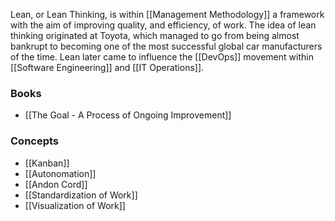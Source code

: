 ---
---

Lean, or Lean Thinking, is within [[Management Methodology]] a framework with the aim of improving quality, and efficiency, of work. The idea of lean thinking originated at Toyota, which managed to go from being almost bankrupt to becoming one of the most successful global car manufacturers of the time. Lean later came to influence the [[DevOps]] movement within [[Software Engineering]] and [[IT Operations]].

### Books
- [[The Goal - A Process of Ongoing Improvement]]

### Concepts
- [[Kanban]]
- [[Autonomation]]
- [[Andon Cord]]
- [[Standardization of Work]]
- [[Visualization of Work]]